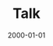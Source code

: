 ---
title: "Talk"
collection: talks
type: "Talk"
permalink: /talks/mexico-city
venue: "University"
date: 2000-01-01
location: "Mexico City, Mexico"
---